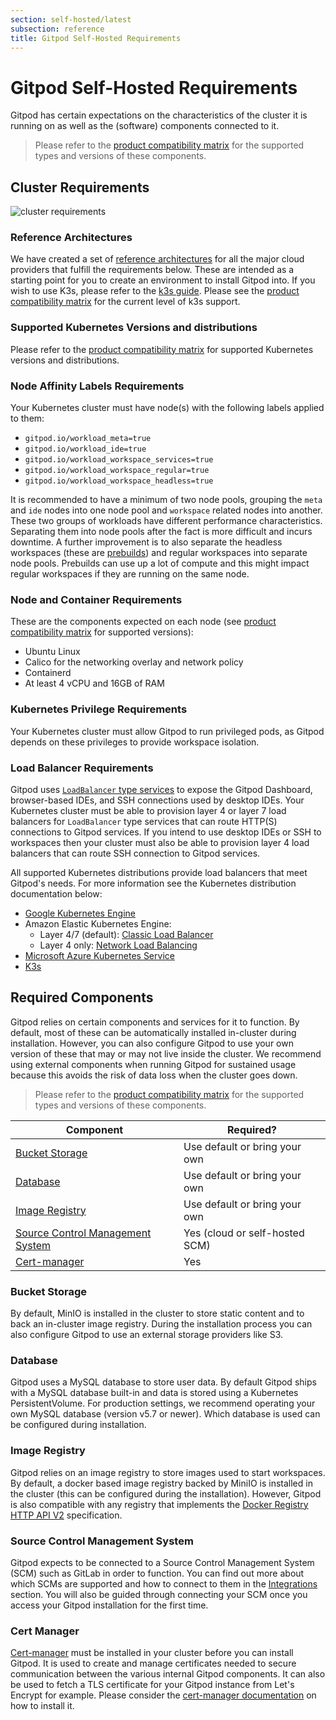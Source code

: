 ```yaml
---
section: self-hosted/latest
subsection: reference
title: Gitpod Self-Hosted Requirements
---
```


<script context="module">
  export const prerender = true;
</script>

# Gitpod Self-Hosted Requirements

Gitpod has certain expectations on the characteristics of the cluster it is running on as well as the (software) components connected to it.

> Please refer to the [product compatibility matrix](/docs/references/compatibility?admin) for the supported types and versions of these components.

## Cluster Requirements

![cluster requirements](../../static/images/docs/self-hosted/cluster-requirements.png)

<!-- raw editable diagram can be found under static/images/docs/self-hosted/cluster-requirements.excalidraw -->

### Reference Architectures

We have created a set of [reference architectures](/docs/configure/self-hosted/latest/reference-architecture) for all the major cloud providers that fulfill the requirements below. These are intended as a starting point for you to create an environment to install Gitpod into. If you wish to use K3s, please refer to the [k3s guide](/docs/configure/self-hosted/latest/cluster-set-up/on-k3s). Please see the [product compatibility matrix](/docs/references/compatibility?admin) for the current level of k3s support.

### Supported Kubernetes Versions and distributions

Please refer to the [product compatibility matrix](/docs/references/compatibility?admin) for supported Kubernetes versions and distributions.

### Node Affinity Labels Requirements

Your Kubernetes cluster must have node(s) with the following labels applied to them:

- `gitpod.io/workload_meta=true`
- `gitpod.io/workload_ide=true`
- `gitpod.io/workload_workspace_services=true`
- `gitpod.io/workload_workspace_regular=true`
- `gitpod.io/workload_workspace_headless=true`

It is recommended to have a minimum of two node pools, grouping the `meta` and `ide` nodes into one node pool and `workspace` related nodes into another. These two groups of workloads have different performance characteristics. Separating them into node pools after the fact is more difficult and incurs downtime. A further improvement is to also separate the headless workspaces (these are [prebuilds](/docs/configure/projects/prebuilds)) and regular workspaces into separate node pools. Prebuilds can use up a lot of compute and this might impact regular workspaces if they are running on the same node.

### Node and Container Requirements

These are the components expected on each node (see [product compatibility matrix](/docs/references/compatibility?admin) for supported versions):

- Ubuntu Linux
- Calico for the networking overlay and network policy
- Containerd
- At least 4 vCPU and 16GB of RAM

### Kubernetes Privilege Requirements

Your Kubernetes cluster must allow Gitpod to run privileged pods, as Gitpod depends on these privileges to provide workspace isolation.

### Load Balancer Requirements

Gitpod uses [`LoadBalancer` type services](https://kubernetes.io/docs/concepts/services-networking/service/#loadbalancer) to expose the Gitpod Dashboard, browser-based IDEs, and SSH connections used by desktop IDEs. Your Kubernetes cluster must be able to provision layer 4 or layer 7 load balancers for `LoadBalancer` type services that can route HTTP(S) connections to Gitpod services. If you intend to use desktop IDEs or SSH to workspaces then your cluster must also be able to provision layer 4 load balancers that can route SSH connection to Gitpod services.

All supported Kubernetes distributions provide load balancers that meet Gitpod's needs. For more information see the Kubernetes distribution documentation below:

- [Google Kubernetes Engine](https://cloud.google.com/kubernetes-engine/docs/concepts/service-load-balancer)
- Amazon Elastic Kubernetes Engine:
  - Layer 4/7 (default): [Classic Load Balancer](https://aws.amazon.com/premiumsupport/knowledge-center/eks-kubernetes-services-cluster/)
  - Layer 4 only: [Network Load Balancing](https://docs.aws.amazon.com/eks/latest/userguide/network-load-balancing.html)
- [Microsoft Azure Kubernetes Service](https://docs.microsoft.com/en-us/azure/aks/concepts-network)
- [K3s](https://rancher.com/docs/k3s/latest/en/networking/#service-load-balancer)

## Required Components

Gitpod relies on certain components and services for it to function. By default, most of these can be automatically installed in-cluster during installation. However, you can also configure Gitpod to use your own version of these that may or may not live inside the cluster. We recommend using external components when running Gitpod for sustained usage because this avoids the risk of data loss when the cluster goes down.

> Please refer to the [product compatibility matrix](/docs/references/compatibility?admin) for the supported types and versions of these components.

| Component                                                                                                            | Required?                      |
| -------------------------------------------------------------------------------------------------------------------- | ------------------------------ |
| [Bucket Storage](/docs/configure/self-hosted/latest/requirements#bucket-storage)                                     | Use default or bring your own  |
| [Database](/docs/configure/self-hosted/latest/requirements#database)                                                 | Use default or bring your own  |
| [Image Registry](/docs/configure/self-hosted/latest/requirements#image-registry)                                     | Use default or bring your own  |
| [Source Control Management System](/docs/configure/self-hosted/latest/requirements#source-control-management-system) | Yes (cloud or self-hosted SCM) |
| [Cert-manager](/docs/configure/self-hosted/latest/requirements#cert-manager)                                         | Yes                            |

### Bucket Storage

By default, MinIO is installed in the cluster to store static content and to back an in-cluster image registry. During the installation process you can also configure Gitpod to use an external storage providers like S3.

### Database

Gitpod uses a MySQL database to store user data. By default Gitpod ships with a MySQL database built-in and data is stored using a Kubernetes PersistentVolume. For production settings, we recommend operating your own MySQL database (version v5.7 or newer). Which database is used can be configured during installation. <!--- todo: Is this true? How do you configure this? --->

### Image Registry

Gitpod relies on an image registry to store images used to start workspaces. By default, a docker based image registry backed by MiniIO is installed in the cluster (this can be configured during the installation). However, Gitpod is also compatible with any registry that implements the [Docker Registry HTTP API V2](https://docs.docker.com/registry/spec/api/) specification.

### Source Control Management System

Gitpod expects to be connected to a Source Control Management System (SCM) such as GitLab in order to function. You can find out more about which SCMs are supported and how to connect to them in the [Integrations](/docs/configure/authentication) section. You will also be guided through connecting your SCM once you access your Gitpod installation for the first time.

### Cert Manager

[Cert-manager](https://cert-manager.io/) must be installed in your cluster before you can install Gitpod. It is used to create and manage certificates needed to secure communication between the various internal Gitpod components. It can also be used to fetch a TLS certificate for your Gitpod instance from Let's Encrypt for example. Please consider the [cert-manager documentation](https://cert-manager.io/docs/) on how to install it.
